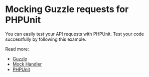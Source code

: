 # Mocking Guzzle requests for PHPUnit

You can easily test your API requests with PHPUnit. Test your code successfully by following this example.

Read more:

- [Guzzle](http://docs.guzzlephp.org/en/stable/)
- [Mock Handler](http://docs.guzzlephp.org/en/stable/testing.html#mock-handler)
- [PHPUnit](https://phpunit.de/)
